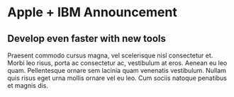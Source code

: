 # Apple + IBM Announcement
## Develop even faster with new tools

Praesent commodo cursus magna, vel scelerisque nisl consectetur et. Morbi leo risus, porta ac consectetur ac, vestibulum at eros. Aenean eu leo quam. Pellentesque ornare sem lacinia quam venenatis vestibulum. Nullam quis risus eget urna mollis ornare vel eu leo. Cum sociis natoque penatibus et magnis dis.
